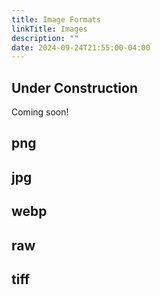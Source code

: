 ```yaml
---
title: Image Formats
linkTitle: Images
description: ""
date: 2024-09-24T21:55:00-04:00
---
```


## Under Construction

Coming soon!

## png

## jpg

## webp

## raw

## tiff
